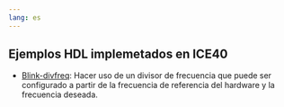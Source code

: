 ```yaml
---
lang: es
---
```


## Ejemplos HDL implemetados en ICE40

* [Blink-divfreq](./blink-divfreq): Hacer uso de un divisor de frecuencia que
puede ser configurado a partir de la frecuencia de referencia del hardware y la
frecuencia deseada.
